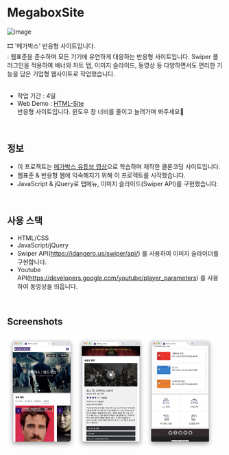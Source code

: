 # MegaboxSite
![image](https://github.com/SeoeunCho/MegaboxSite/blob/main/assets/img/screenshot/megabox_web01.png?raw=true)<br>

🎞️ '메가박스' 반응형 사이트입니다.<br>
: 웹표준을 준수하며 모든 기기에 유연하게 대응하는 반응형 사이트입니다. Swiper 플러그인을 적용하여 배너와 차트 탭, 이미지 슬라이드, 동영상 등 다양하면서도 편리한 기능을 담은 기업형 웹사이트로 작업했습니다.<br>
<br>


- 작업 기간 : 4일
- Web Demo : [HTML-Site](https://seoeuncho.github.io/MegaboxSite/)
  <br>반응형 사이트입니다. 윈도우 창 너비를 줄이고 늘려가며 봐주세요🙏
<br>


## 정보
- 이 프로젝트는 [메가박스 유튜브 영상](https://wtss.tistory.com/category/%EC%82%AC%EC%9D%B4%ED%8A%B8%20%EC%A0%9C%EC%9E%91/03%20MEGABOX)으로 학습하며 제작한 클론코딩 사이트입니다.
- 웹표준 & 반응형 웹에 익숙해지기 위해 이 프로젝트를 시작했습니다.
- JavaScript & jQuery로 탭메뉴, 이미지 슬라이드(Swiper API)를 구현했습니다.
<br>


## 사용 스택
- HTML/CSS
- JavaScript/jQuery
- Swiper API(https://idangero.us/swiper/api/) 를 사용하여 이미지 슬라이더를 구현합니다.
- Youtube API(https://developers.google.com/youtube/player_parameters) 를 사용하여 동영상을 띄웁니다.
<br>


## Screenshots
<div style="display: flex;">
  <img src="https://github.com/SeoeunCho/MegaboxSite/blob/main/assets/img/screenshot/megabox_mobile01.png?raw=true" alt="image" width="32%" height="auto">
  <img src="https://github.com/SeoeunCho/MegaboxSite/blob/main/assets/img/screenshot/megabox_mobile02.png?raw=true" alt="image" width="32%" height="auto">
  <img src="https://github.com/SeoeunCho/MegaboxSite/blob/main/assets/img/screenshot/megabox_mobile03.png?raw=true" alt="image" width="32%" height="auto">
</div>
